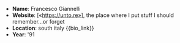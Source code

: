 - **Name**: Francesco Giannelli
- **Website**: [«https://unto.re»], the place where I put stuff I should remember...or forget
- **Location**: south italy {{bio_link}}
- **Year**: '91

